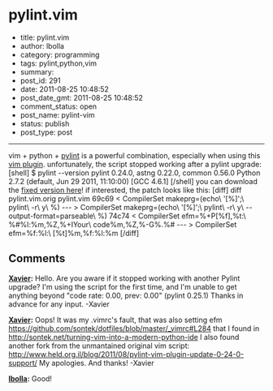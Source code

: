 # pylint.vim

- title: pylint.vim
- author: lbolla
- category: programming
- tags: pylint,python,vim
- summary: 
- post_id: 291
- date: 2011-08-25 10:48:52
- post_date_gmt: 2011-08-25 10:48:52
- comment_status: open
- post_name: pylint-vim
- status: publish
- post_type: post

----------------

vim + python + [pylint][1] is a powerful combination, especially when using this [vim plugin][2]. unfortunately, the script stopped working after a pylint upgrade: [shell] $ pylint --version pylint 0.24.0, astng 0.22.0, common 0.56.0 Python 2.7.2 (default, Jun 29 2011, 11:10:00) [GCC 4.6.1] [/shell] you can download the [fixed version here][3]! if interested, the patch looks like this: [diff] diff pylint.vim.orig pylint.vim 69c69 < CompilerSet makeprg=(echo\ '[%]';\ pylint\ -r\ y\ %) --- > CompilerSet makeprg=(echo\ '[%]';\ pylint\ -r\ y\ --output-format=parseable\ %) 74c74 < CompilerSet efm=%+P[%f],%t:\ %#%l:%m,%Z,%+IYour\ code%m,%Z,%-G%.%# --- > CompilerSet efm=%f:%l:\ [%t]%m,%f:%l:%m [/diff]

   [1]: http://www.logilab.org/857
   [2]: http://www.vim.org/scripts/script.php?script_id=891
   [3]: https://gist.github.com/1170413

## Comments

**[Xavier](#857 "2012-02-09 13:58:20"):** Hello. Are you aware if it stopped working with another Pylint upgrade? I'm using the script for the first time, and I'm unable to get anything beyond "code rate: 0.00, prev: 0.00" (pylint 0.25.1) Thanks in advance for any input. -Xavier

**[Xavier](#858 "2012-02-11 00:07:22"):** Oops! It was my .vimrc's fault, that was also setting efm https://github.com/sontek/dotfiles/blob/master/_vimrc#L284 that I found in http://sontek.net/turning-vim-into-a-modern-python-ide I also found another fork from the unmantained original vim script: http://www.held.org.il/blog/2011/08/pylint-vim-plugin-update-0-24-0-support/ My apologies. And thanks! -Xavier

**[lbolla](#859 "2012-02-13 09:29:03"):** Good!

